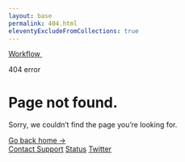 ```yaml
---
layout: base
permalink: 404.html
eleventyExcludeFromCollections: true
---
```


<div class="min-h-screen pt-16 pb-12 flex flex-col bg-white">
  <main class="flex-grow flex flex-col justify-center max-w-7xl w-full mx-auto px-4 sm:px-6 lg:px-8">
    <div class="flex-shrink-0 flex justify-center">
      <a href="/" class="inline-flex">
        <span class="sr-only">Workflow</span>
        <img class="h-12 w-auto" src="https://tailwindui.com/img/logos/workflow-mark.svg?color=indigo&shade=600" alt="">
      </a>
    </div>
    <div class="py-16">
      <div class="text-center">
        <p class="text-sm font-semibold text-indigo-600 uppercase tracking-wide">404 error</p>
        <h1 class="mt-2 text-4xl font-extrabold text-gray-900 tracking-tight sm:text-5xl">Page not found.</h1>
        <p class="mt-2 text-base text-gray-500">Sorry, we couldn’t find the page you’re looking for.</p>
        <div class="mt-6">
          <a href="/" class="text-base font-medium text-indigo-600 hover:text-indigo-500">Go back home<span aria-hidden="true"> &rarr;</span></a>
        </div>
      </div>
    </div>
  </main>
  <footer class="flex-shrink-0 max-w-7xl w-full mx-auto px-4 sm:px-6 lg:px-8">
    <nav class="flex justify-center space-x-4">
      <a href="#" class="text-sm font-medium text-gray-500 hover:text-gray-600">Contact Support</a>
      <span class="inline-block border-l border-gray-300" aria-hidden="true"></span>
      <a href="#" class="text-sm font-medium text-gray-500 hover:text-gray-600">Status</a>
      <span class="inline-block border-l border-gray-300" aria-hidden="true"></span>
      <a href="#" class="text-sm font-medium text-gray-500 hover:text-gray-600">Twitter</a>
    </nav>
  </footer>
</div>
